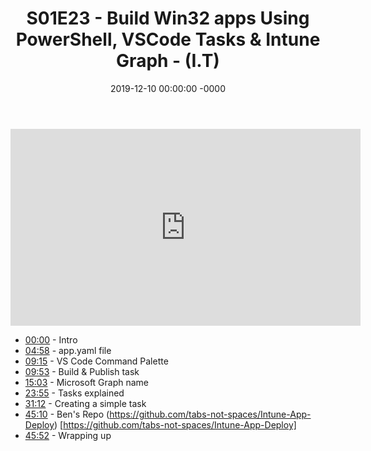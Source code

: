 ﻿---
layout: post
title: "S01E23 - Build Win32 apps Using PowerShell, VSCode Tasks & Intune Graph - (I.T)"
date: 2019-12-10 00:00:00 -0000
categories:
---

<iframe loading="lazy" width="560" height="315" src="https://www.youtube.com/embed/gGgj8AALrgQ" title="YouTube video player" frameborder="0" allow="accelerometer; autoplay; clipboard-write; encrypted-media; gyroscope; picture-in-picture" allowfullscreen></iframe>

* [00:00](https://www.youtube.com/watch?v=gGgj8AALrgQ&t=0s) - Intro
* [04:58](https://www.youtube.com/watch?v=gGgj8AALrgQ&t=298s) - app.yaml file
* [09:15](https://www.youtube.com/watch?v=gGgj8AALrgQ&t=555s) - VS Code Command Palette
* [09:53](https://www.youtube.com/watch?v=gGgj8AALrgQ&t=593s) - Build & Publish task
* [15:03](https://www.youtube.com/watch?v=gGgj8AALrgQ&t=903s) - Microsoft Graph name
* [23:55](https://www.youtube.com/watch?v=gGgj8AALrgQ&t=1435s) - Tasks explained
* [31:12](https://www.youtube.com/watch?v=gGgj8AALrgQ&t=1872s) - Creating a simple task
* [45:10](https://www.youtube.com/watch?v=gGgj8AALrgQ&t=2710s) - Ben's Repo
(https://github.com/tabs-not-spaces/Intune-App-Deploy) [https://github.com/tabs-not-spaces/Intune-App-Deploy]
* [45:52](https://www.youtube.com/watch?v=gGgj8AALrgQ&t=2752s) - Wrapping up

